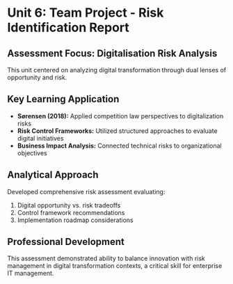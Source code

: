 # Unit 6: Team Project - Risk Identification Report

## Assessment Focus: Digitalisation Risk Analysis
This unit centered on analyzing digital transformation through dual lenses of opportunity and risk.

## Key Learning Application
- **Sørensen (2018):** Applied competition law perspectives to digitalization risks
- **Risk Control Frameworks:** Utilized structured approaches to evaluate digital initiatives
- **Business Impact Analysis:** Connected technical risks to organizational objectives

## Analytical Approach
Developed comprehensive risk assessment evaluating:
1. Digital opportunity vs. risk tradeoffs
2. Control framework recommendations
3. Implementation roadmap considerations

## Professional Development
This assessment demonstrated ability to balance innovation with risk management in digital transformation contexts, a critical skill for enterprise IT management.